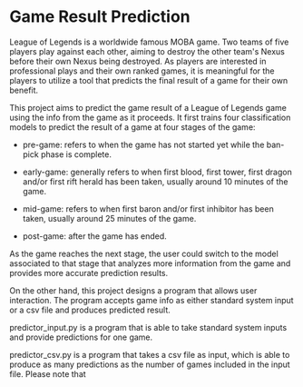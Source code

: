 # Game Result Prediction

League of Legends is a worldwide famous MOBA game. Two teams of five players play against each other, aiming to destroy
the other team's Nexus before their own Nexus being destroyed. As players are interested in professional plays and their
own ranked games, it is meaningful for the players to utilize a tool that predicts the final result of a game for their 
own benefit. 

This project aims to predict the game result of a League of Legends game using the info from the game as it proceeds. It 
first trains four classification models to predict the result of a game at four stages of the game: 

- pre-game: refers to when the game has not started yet while the ban-pick 
phase is complete. 

- early-game: generally refers to when first blood, first tower, first dragon 
and/or first rift herald has been taken, usually around 10 minutes of the game.

- mid-game: refers to when first baron and/or first inhibitor has been taken, 
usually around 25 minutes of the game. 

- post-game: after the game has ended. 

As the game reaches the next stage, the user could switch to the model associated to that stage that analyzes more information 
from the game and provides more accurate prediction results. 

On the other hand, this project designs a program that allows user interaction. The program accepts game info as either 
standard system input or a csv file and produces predicted result. 

predictor_input.py is a program that is able to take standard system inputs and provide predictions for one game. 

predictor_csv.py is a program that takes a csv file as input, which is able to produce as many predictions as the number of games
included in the input file.
Please note that 
